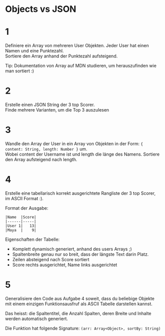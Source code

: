 # Objects vs JSON

# 1
Definiere ein Array von mehreren User Objekten. Jeder User hat einen Namen und eine Punktezahl. \
Sortiere den Array anhand der Punktezahl aufsteigend.

Tip: Dokumentation von Array auf MDN studieren, um herauszufinden wie man sortiert :)

# 2
Erstelle einen JSON String der 3 top Scorer. \
Finde mehrere Varianten, um die Top 3 auszulesen

# 3
Wandle den Array der User in ein Array von Objekten in der Form: `{ content: String, length: Number }` um. \
Wobei content der Username ist und length die länge des Namens. Sortiere den Array aufsteigend nach length.

# 4
Erstelle eine tabellarisch korrekt ausgerichtete Rangliste der 3 top Scorer, im ASCII Format :).

Format der Ausgabe:
```
|Name  |Score|
|------|-----|
|User 1|   13|
|Maya  |    9|
```

Eigenschaften der Tabelle:
 - Komplett dynamisch generiert, anhand des users Arrays ;)
 - Spaltenbreite genau nur so breit, dass der längste Text darin Platz.
 - Zeilen absteigend nach Score sortiert
 - Score rechts ausgerichtet, Name links ausgerichtet

# 5
Generalisiere den Code aus Aufgabe 4 soweit,
dass du beliebige Objekte mit einem einzigen Funktionsausfruf als ASCII Tabelle darstellen kannst.

Das heisst: die Spaltentitel, die Anzahl Spalten, deren Breite und Inhalte werden automatisch generiert.

Die Funktion hat folgende Signature: `(arr: Array<Object>, sortBy: String)`
